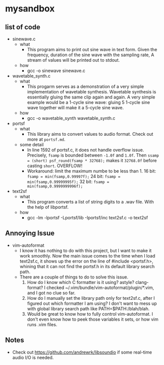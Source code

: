 # mysandbox

## list of code
* sinewave.c
    - what
        * This program aims to print out sine wave in text form.
          Given the frequency, duration of the sine wave with the sampling rate,
          A stream of values will be printed out to stdout.
    - how
        * gcc -o sinewave sinewave.c
* wavetable_synth.c
    - what
        * This progarm serves as a demonstration of a very simple implementation
          of wavetable synthesis. Wavetable synthesis is essentially gluing the 
          same clip again and again. A very simple example would be a 1-cycle
          sine wave: gluing 5 1-cycle sine wave together will make it a 5-cycle
          sine wave.
    - how
        * gcc -o wavetable_synth wavetable_synth.c
* portsf
    - what
        * This library aims to convert values to audio format. Check out more
          at ```portsf.md```.
    - some detail
        * In line 1592 of portsf.c, it does not handle overflow issue.
          Precisely, ```fsamp``` is bounded between ```-1.0f``` and ```1.0f```.
          Then ```ssamp = (short) psf_round(fsamp * 32768);``` makes it
          ```32768.0f``` before casting ```short```. OVERFLOW!
        * Workaround: limit the maximum numbe to be less than 1.
          16 bit: ```fsamp = min(fsamp,0.99997f);```
          24 bit: ```fsamp = min(fsamp,0.99999995f);```
          32 bit: ```fsamp = min(fsamp,0.9999999996f);```
* text2sf
    - what
        * This program converts a list of string digits to a .wav file.
          With the help of libportsf.
    - how
        * gcc -lm -lportsf -Lportsf/lib -Iportsf/inc text2sf.c -o text2sf

## Annoying Issue
* vim-autoformat
    - I know it has nothing to do with this project, but I want to make it work
      smoothly. Now the main issue comes to the time when I load text2sf.c, it
      shows up the error on the line of #include <portsf.h>, whining that it
      can not find the portsf.h in its default library search path.
    - There are a couple of things to do to solve this issue.
        1. How do I know which C formatter is it using? astyle? clang-format?
           I checked ~/.vim/bundle/vim-autoformat/plugin/*.vim, and I got no
           clue so far.
        2. How do I manually set the library path only for text2sf.c, after I
           figured out which formatter I am using? I don't want to mess up with
           global library search path like PATH=$PATH:/blah/blah.
        3. Would be great to know how to fully control vim-autoformat. I don't
           even know how to peek those variables it sets, or how vim runs .vim
           files.

## Notes
* Check out https://github.com/andrewrk/libsoundio if some real-time audio I/O
  is needed.

